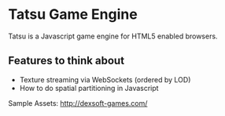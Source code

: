 Tatsu Game Engine
=================

Tatsu is a Javascript game engine for HTML5 enabled browsers.

Features to think about
-----------------------
- Texture streaming via WebSockets (ordered by LOD)
- How to do spatial partitioning in Javascript

Sample Assets:
http://dexsoft-games.com/